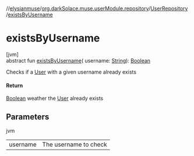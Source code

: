 //[elysianmuse](../../../index.md)/[org.darkSolace.muse.userModule.repository](../index.md)/[UserRepository](index.md)
/[existsByUsername](exists-by-username.md)

# existsByUsername

[jvm]\
abstract fun [existsByUsername](exists-by-username.md)(
username: [String](https://kotlinlang.org/api/latest/jvm/stdlib/kotlin/-string/index.html)): [Boolean](https://kotlinlang.org/api/latest/jvm/stdlib/kotlin/-boolean/index.html)

Checks if a [User](../../org.darkSolace.muse.userModule.model/-user/index.md) with a given username already exists

#### Return

[Boolean](https://kotlinlang.org/api/latest/jvm/stdlib/kotlin/-boolean/index.html) weather
the [User](../../org.darkSolace.muse.userModule.model/-user/index.md) already exists

## Parameters

jvm

| | |
|---|---|
| username | The username to check |
